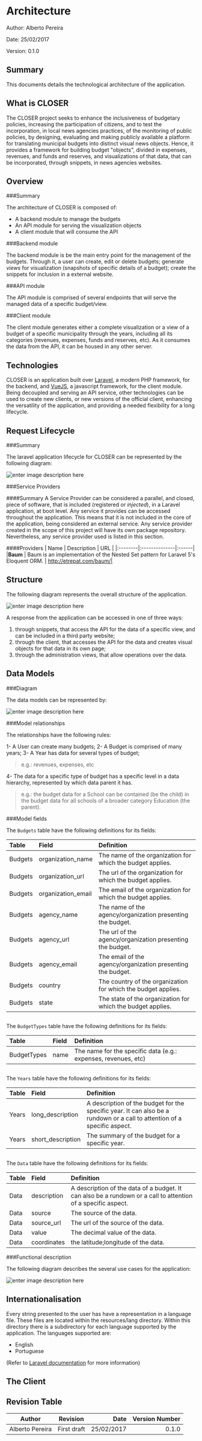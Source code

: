 Architecture
=======
Author: Alberto Pereira

Date: 25/02/2017

Version: 0.1.0

Summary
--------

This documents details the technological architecture of the application. 

What is CLOSER
---------

The CLOSER project seeks to enhance the inclusiveness of budgetary policies, increasing the participation of citizens, and to test the incorporation, in local news agencies practices, of the monitoring of public policies, by designing, evaluating and making publicly available a platform for translating municipal budgets into distinct visual news objects.
Hence, it provides a framework for building budget "objects", divided in expenses, revenues, and funds and reserves, and visualizations of that data, that can be incorporated, through snippets, in news agencies websites.

Overview
-----------------

###Summary

The architecture of CLOSER is composed of:

 - A backend module to manage the budgets
 - An API module for serving the visualization objects
 - A client module that will consume the API

###Backend module

The backend module is be the main entry point for the management of the budgets. Through it, a user can create, edit or delete budgets; generate *views* for visualization (snapshots of specific details of a budget); create the snippets for inclusion in a external website.

###API module

The API module is comprised of several endpoints that will serve the managed data of a specific budget/view.

###Client module

The client module generates either a complete visualization or a view of a budget of a specific municipality through the years, including all its categories (revenues, expenses, funds and reserves, etc). As it consumes the data from the API, it can be housed in any other server.


Technologies
------------

CLOSER is an application built over [Laravel](https://laravel.com), a modern PHP framework, for the backend, and [VueJS](https://vuejs.org/), a javascript framework, for the client module. Being decoupled and serving an API service, other technologies can be used to create new clients, or new versions of the official client, enhancing the versatility of the application, and providing a needed flexibility for a long lifecycle.
 

Request Lifecycle
---------

###Summary

The laravel application lifecycle for CLOSER can be represented by the following diagram:

![enter image description here](http://albertopereira.com/images/laravel_lifecycle.png)

###Service Providers

####Summary
A Service Provider can be considered a parallel, and closed, piece of software, that is included (registered or *injected*), in a Laravel application, at boot level. Any service it provides can be accessed throughout the application. This means that it is not included in the core of the application, being considered an external service. 
Any service provider created in the scope of this project will have its own package repository. Nevertheless, any service provider used is listed in this section.

####Providers
| Name | Description | URL |
|:--------|:--------------|:------|
|**Baum** | Baum is an implementation of the Nested Set pattern for Laravel 5's Eloquent ORM. | http://etrepat.com/baum/|

Structure
---------

The following diagram represents the overall structure of the application.

![enter image description here](http://albertopereira.com/images/overall_diagram.png)

A response from the application can be accessed in one of three ways:

1. through snippets, that access the API for the data of a specific view, and can be included in a third party website;
2. through the client, that accesses the API for the data and creates visual objects for that data in its own page;
3. through the administration views, that allow operations over the data.


Data Models
--------------

###Diagram

The data models can be represented by:

![enter image description here](http://albertopereira.com/images/er.png)

###Model relationships

The relationships have the following rules:

1- A User can create many budgets;
2- A Budget is comprised of many years;
3- A Year has data for several types of budget;

> e.g.: revenues, expenses, etc

4- The data for a specific type of budget has a specific level in a data hierarchy, represented by which data parent it has.

> e.g.: the budget data for a School can be contained (be the child) in the budget data for all schools of a broader category Education (the parent).

###Model fields

The `Budgets` table have the following definitions for its fields:

| Table | Field | Definition |
|:------|:------|:-----------|
| Budgets | organization_name  | The name of the organization for which the budget applies. |
| Budgets | organization_url | The url of the organization for which the budget applies. |
| Budgets | organization_email | The email of the organization for which the budget applies. |
| Budgets | agency_name | The name of the agency/organization presenting the budget. |
| Budgets | agency_url | The url of the agency/organization presenting the budget. |
| Budgets | agency_email | The email of the agency/organization presenting the budget. |
| Budgets | country | The country of the organization for which the budget applies. |
| Budgets | state | The state of the organization for which the budget applies. |

## 

The `BudgetTypes` table have the following definitions for its fields:

| Table | Field | Definition |
|:------|:------|:-----------|
| BudgetTypes | name  | The name for the specific data (e.g.: expenses, revenues, etc) |

## 
The `Years` table have the following definitions for its fields:

| Table | Field | Definition |
|:------|:------|:-----------|
| Years | long_description  | A description of the budget for the specific year. It can also be a rundown or a call to attention of a specific aspect. |
| Years | short_description  | The summary of the budget for a specific year. |

## 
The `Data` table have the following definitions for its fields:

| Table | Field | Definition |
|:------|:------|:-----------|
| Data | description  | A description of the data of a budget. It can also be a rundown or a call to attention of a specific aspect. |
| Data | source  | The source of the data. |
| Data | source_url  | The url of the source of the data. |
| Data | value  | The decimal value of the data. |
| Data | coordinates | the latitude;longitude of the data. |

###Functional description

The following diagram describes the several use cases for the application:

![enter image description here](http://albertopereira.com/images/use_cases.png)

Internationalisation
--------------------

Every string presented to the user has have a representation in a language file. These files are located within the resources/lang directory. Within this directory there is a subdirectory for each language supported by the application.
The languages supported are:

 - English
 - Portuguese

(Refer to [Laravel documentation](https://laravel.com/docs/5.4/localization) for more information)

The Client
----------



Revision Table
--------------
| Author   | Revision      | Date  | Version Number |
|----------|:-------------:|------:|----------------:|
| Alberto Pereira | First draft | 25/02/2017 | 0.1.0 |
